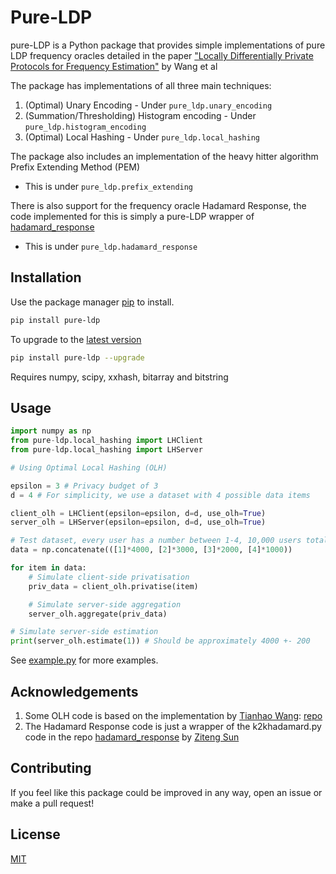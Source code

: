 # Pure-LDP

pure-LDP is a Python package that provides simple implementations of pure LDP frequency oracles detailed in the paper 
["Locally Differentially Private Protocols for Frequency Estimation"](https://www.usenix.org/conference/usenixsecurity17/technical-sessions/presentation/wang-tianhao) by Wang et al


The package has implementations of all three main techniques:
1. (Optimal) Unary Encoding - Under ```pure_ldp.unary_encoding``` 
2. (Summation/Thresholding) Histogram encoding - Under ```pure_ldp.histogram_encoding``` 
3. (Optimal) Local Hashing - Under ```pure_ldp.local_hashing```

The package also includes an implementation of the heavy hitter algorithm Prefix Extending Method (PEM)
* This is under ```pure_ldp.prefix_extending```

There is also support for the frequency oracle Hadamard Response, the code implemented for this is simply a pure-LDP wrapper of [hadamard_response](https://github.com/zitengsun/hadamard_response)
* This is under ```pure_ldp.hadamard_response```
## Installation

Use the package manager [pip](https://pip.pypa.io/en/stable/) to install.

```bash
pip install pure-ldp
```
To upgrade to the [latest version](https://pypi.org/project/pure-ldp/)
```bash
pip install pure-ldp --upgrade
```
Requires numpy, scipy, xxhash, bitarray and bitstring

## Usage

```python
import numpy as np
from pure-ldp.local_hashing import LHClient
from pure-ldp.local_hashing import LHServer

# Using Optimal Local Hashing (OLH)

epsilon = 3 # Privacy budget of 3
d = 4 # For simplicity, we use a dataset with 4 possible data items

client_olh = LHClient(epsilon=epsilon, d=d, use_olh=True)
server_olh = LHServer(epsilon=epsilon, d=d, use_olh=True)

# Test dataset, every user has a number between 1-4, 10,000 users total
data = np.concatenate(([1]*4000, [2]*3000, [3]*2000, [4]*1000))

for item in data:
    # Simulate client-side privatisation
    priv_data = client_olh.privatise(item)

    # Simulate server-side aggregation
    server_olh.aggregate(priv_data)

# Simulate server-side estimation
print(server_olh.estimate(1)) # Should be approximately 4000 +- 200

```

See [example.py](https://github.com/Samuel-Maddock/pure-LDP/blob/master/example.py) for more examples.

## Acknowledgements

1. Some OLH code is based on the implementation by [Tianhao Wang](https://github.com/vvv214): [repo](https://github.com/vvv214/LDP_Protocols/blob/master/olh.py)
2. The Hadamard Response code is just a wrapper of the k2khadamard.py code in the repo [hadamard_response](https://github.com/zitengsun/hadamard_response) by [Ziteng Sun](https://github.com/zitengsun)

## Contributing
If you feel like this package could be improved in any way, open an issue or make a pull request!


## License
[MIT](https://choosealicense.com/licenses/mit/)
